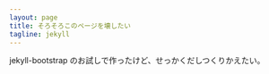 ```yaml
---
layout: page
title: そろそろこのページを壊したい
tagline: jekyll
---
```


jekyll-bootstrap のお試しで作ったけど、せっかくだしつくりかえたい。
